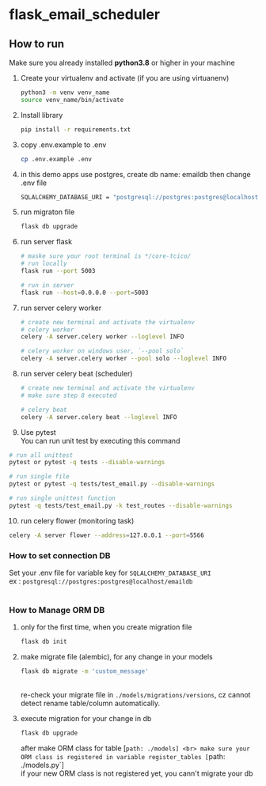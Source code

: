 # flask_email_scheduler

## How to run
Make sure you already installed **python3.8** or higher in your machine

1. Create your virtualenv and activate (if you are using virtuanenv)
   ```sh
   python3 -m venv venv_name
   source venv_name/bin/activate
    ```
2. Install library 
    ```sh
    pip install -r requirements.txt
    ```
   
3. copy .env.example to .env
    ```sh
    cp .env.example .env
    ```
3. in this demo apps use postgres, create db name: emaildb then change .env file
    ```sh
    SQLALCHEMY_DATABASE_URI = "postgresql://postgres:postgres@localhost/emaildb"
    ```
    
5. run migraton file
    ```sh
    flask db upgrade
    ```
   
7. run server flask
    ```sh
    # maske sure your root terminal is */core-tcico/
    # run locally
    flask run --port 5003

    # run in server
    flask run --host=0.0.0.0 --port=5003
    ```
   
8. run server celery worker
    ```sh
    # create new terminal and activate the virtualenv
    # celery worker
    celery -A server.celery worker --loglevel INFO

    # celery worker on windows user, `--pool solo`
    celery -A server.celery worker --pool solo --loglevel INFO
    ```

9. run server celery beat (scheduler)
    ```sh
    # create new terminal and activate the virtualenv
    # make sure step 8 executed

    # celery beat
    celery -A server.celery beat --loglevel INFO
    ```


2. Use pytest
<br> You can run unit test by executing this command
``` sh
# run all unittest
pytest or pytest -q tests --disable-warnings

# run single file
pytest or pytest -q tests/test_email.py --disable-warnings

# run single unittest function
pytest -q tests/test_email.py -k test_routes --disable-warnings

```

10. run celery flower (monitoring task)
   ```sh
  celery -A server flower --address=127.0.0.1 --port=5566
   ```


### How to set connection DB
Set your .env file for variable key for `SQLALCHEMY_DATABASE_URI` 
<br> ex : `postgresql://postgres:postgres@localhost/emaildb`
<br><br>

### How to Manage ORM DB 
1. only for the first time, when you create migration file
    ``` sh
    flask db init
    ```
2. make migrate file (alembic), for any change in your models
    ``` sh
    flask db migrate -m 'custom_message'
    ```
    <br> re-check your migrate file in `./models/migrations/versions`, cz cannot detect rename table/column automatically.
3. execute migration for your change in db
    ``` sh
    flask db upgrade
    ```

    after make ORM class for table [`path: ./models]
<br> make sure your ORM class is registered in variable register_tables
[`path: ./models.py`]
<br> if your new ORM class is not registered yet, you cann't migrate your db
<br><br>

